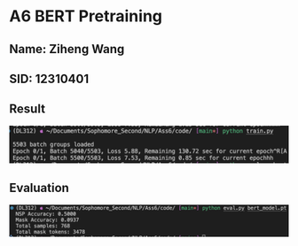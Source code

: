 # A6 BERT Pretraining

## Name: Ziheng Wang

## SID: 12310401

## Result

![alt text](<A6 report/image.png>)

## Evaluation

![alt text](<A6 report/image-1.png>)
